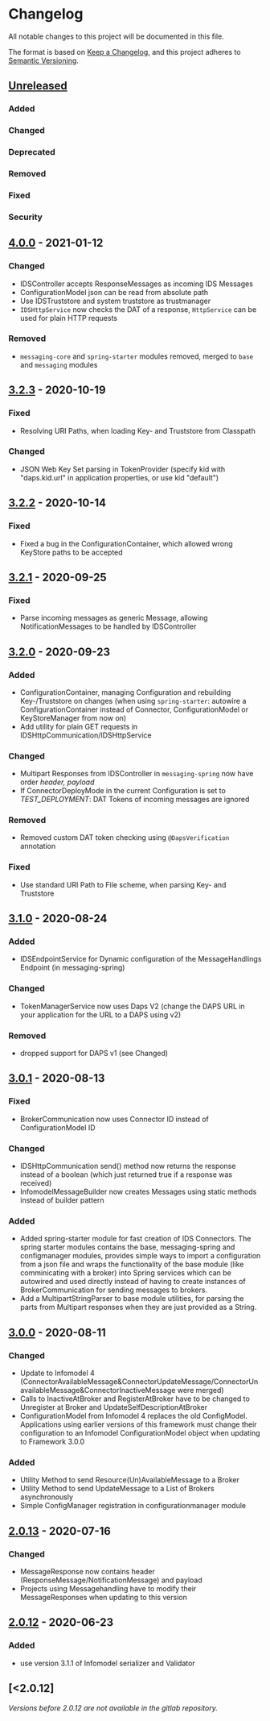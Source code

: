 # Changelog
All notable changes to this project will be documented in this file.

The format is based on [Keep a Changelog](https://keepachangelog.com/en/1.0.0/),
and this project adheres to [Semantic Versioning](https://semver.org/spec/v2.0.0.html).

## [Unreleased]
### Added
### Changed
### Deprecated
### Removed
### Fixed
### Security 

## [4.0.0] - 2021-01-12
### Changed
- IDSController accepts ResponseMessages as incoming IDS Messages
- ConfigurationModel json can be read from absolute path
- Use IDSTruststore and system truststore as trustmanager
- `IDSHttpService` now checks the DAT of a response, `HttpService` can be used for plain HTTP requests
### Removed
- `messaging-core` and `spring-starter` modules removed, merged to `base` and `messaging` modules
## [3.2.3] - 2020-10-19
### Fixed
- Resolving URI Paths, when loading Key- and Truststore from Classpath
### Changed
- JSON Web Key Set parsing in TokenProvider (specify kid with "daps.kid.url" in application properties, or use kid "default")
## [3.2.2] - 2020-10-14
### Fixed
- Fixed a bug in the ConfigurationContainer, which allowed wrong KeyStore paths to be accepted
## [3.2.1] - 2020-09-25
### Fixed
- Parse incoming messages as generic Message, allowing NotificationMessages to be handled by IDSController
## [3.2.0] - 2020-09-23
### Added
- ConfigurationContainer, managing Configuration and rebuilding Key-/Truststore on changes (when using `spring-starter`:
autowire a ConfigurationContainer instead of Connector, ConfigurationModel or KeyStoreManager from now on)
- Add utility for plain GET requests in IDSHttpCommunication/IDSHttpService
### Changed
- Multipart Responses from IDSController in `messaging-spring` now have order _header, payload_
- If ConnectorDeployMode in the current Configuration is set to _TEST_DEPLOYMENT_: DAT Tokens of incoming messages
are ignored
### Removed
- Removed custom DAT token checking using `@DapsVerification` annotation
### Fixed
- Use standard URI Path to File scheme, when parsing Key- and Truststore
## [3.1.0] - 2020-08-24
### Added
- IDSEndpointService for Dynamic configuration of the MessageHandlings Endpoint (in messaging-spring)
### Changed
- TokenManagerService now uses Daps V2 (change the DAPS URL in your application for the URL to a DAPS using v2)
### Removed
- dropped support for DAPS v1 (see Changed)
## [3.0.1] - 2020-08-13
### Fixed
- BrokerCommunication now uses Connector ID instead of ConfigurationModel ID
### Changed
- IDSHttpCommunication send() method now returns the response instead of a boolean (which just returned true if a response was received)
- InfomodelMessageBuilder now creates Messages using static methods instead of builder pattern
### Added
- Added spring-starter module for fast creation of IDS Connectors. The spring starter modules contains
the base, messaging-spring and configmanager modules, provides simple ways to import a configuration from a json
 file and wraps the functionality of the base module (like comminicating with a broker) into Spring services which
 can be autowired and used directly instead of having to create instances of BrokerCommunication for sending
 messages to brokers.
- Add a MultipartStringParser to base module utilities, for parsing the parts from Multipart responses when they are just
provided as a String.
## [3.0.0] - 2020-08-11
### Changed
- Update to Infomodel 4 (ConnectorAvailableMessage&ConnectorUpdateMessage/ConnectorUnavailableMessage&ConnectorInactiveMessage were merged)
- Calls to InactiveAtBroker and RegisterAtBroker have to be changed to Unregister at Broker and UpdateSelfDescriptionAtBroker
- ConfigurationModel from Infomodel 4 replaces the old ConfigModel. Applications using earlier versions of this framework must
change their configuration to an Infomodel ConfigurationModel object when updating to Framework 3.0.0
### Added
- Utility Method to send Resource(Un)AvailableMessage to a Broker
- Utility Method to send UpdateMessage to a List of Brokers asynchronously
- Simple ConfigManager registration in configurationmanager module
## [2.0.13] - 2020-07-16
### Changed
- MessageResponse now contains header (ResponseMessage/NotificationMessage) and payload
- Projects using Messagehandling have to modify their MessageResponses when updating to this version
## [2.0.12] - 2020-06-23
### Added
- use version 3.1.1 of Infomodel serializer and Validator
## [<2.0.12]
_Versions before 2.0.12 are not available in the gitlab repository._

[Unreleased]: https://gitlab.cc-asp.fraunhofer.de/fhg-isst-ids/ids-framework/-/compare/v4.0.0...dev
[4.0.0]: https://gitlab.cc-asp.fraunhofer.de/fhg-isst-ids/ids-framework/-/compare/v3.2.3...v4.0.0
[3.2.3]: https://gitlab.cc-asp.fraunhofer.de/fhg-isst-ids/ids-framework/-/compare/v3.2.2...v3.2.3
[3.2.2]: https://gitlab.cc-asp.fraunhofer.de/fhg-isst-ids/ids-framework/-/compare/v3.2.1...v3.2.2
[3.2.1]: https://gitlab.cc-asp.fraunhofer.de/fhg-isst-ids/ids-framework/-/compare/v3.2.0...v3.2.1
[3.2.0]: https://gitlab.cc-asp.fraunhofer.de/fhg-isst-ids/ids-framework/-/compare/v3.1.0...v3.2.0
[3.1.0]: https://gitlab.cc-asp.fraunhofer.de/fhg-isst-ids/ids-framework/-/compare/v3.0.1...v3.1.0
[3.0.1]: https://gitlab.cc-asp.fraunhofer.de/fhg-isst-ids/ids-framework/-/compare/v3.0.0...v3.0.1
[3.0.0]: https://gitlab.cc-asp.fraunhofer.de/fhg-isst-ids/ids-framework/-/compare/v2.0.13...v3.0.0
[2.0.13]: https://gitlab.cc-asp.fraunhofer.de/fhg-isst-ids/ids-framework/-/compare/v2.0.12...v2.0.13
[2.0.12]: https://gitlab.cc-asp.fraunhofer.de/fhg-isst-ids/ids-framework/-/tree/v2.0.12